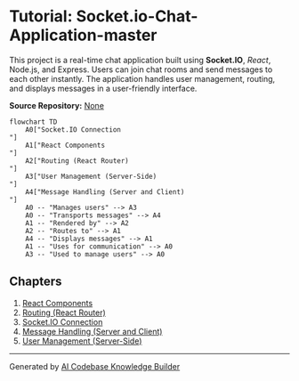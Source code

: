 # Tutorial: Socket.io-Chat-Application-master

This project is a real-time chat application built using **Socket.IO**, *React*, Node.js, and Express. Users can join chat rooms and send messages to each other instantly. The application handles user management, routing, and displays messages in a user-friendly interface.


**Source Repository:** [None](None)

```mermaid
flowchart TD
    A0["Socket.IO Connection
"]
    A1["React Components
"]
    A2["Routing (React Router)
"]
    A3["User Management (Server-Side)
"]
    A4["Message Handling (Server and Client)
"]
    A0 -- "Manages users" --> A3
    A0 -- "Transports messages" --> A4
    A1 -- "Rendered by" --> A2
    A2 -- "Routes to" --> A1
    A4 -- "Displays messages" --> A1
    A1 -- "Uses for communication" --> A0
    A3 -- "Used to manage users" --> A0
```

## Chapters

1. [React Components
](01_react_components_.md)
2. [Routing (React Router)
](02_routing__react_router__.md)
3. [Socket.IO Connection
](03_socket_io_connection_.md)
4. [Message Handling (Server and Client)
](04_message_handling__server_and_client__.md)
5. [User Management (Server-Side)
](05_user_management__server_side__.md)


---

Generated by [AI Codebase Knowledge Builder](https://github.com/The-Pocket/Tutorial-Codebase-Knowledge)
